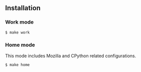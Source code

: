 ## Installation

### Work mode

```sh
$ make work
```

### Home mode

This mode includes Mozilla and CPython related configurations.

```sh
$ make home
```
